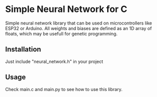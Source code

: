 # Simple Neural Network for C

Simple neural network library that can be used on microcontrollers like ESP32 or Arduino.
All weights and biases are defined as an 1D array of floats, which may be usefull for genetic programming.

## Installation

Just include "neural_network.h" in your project

## Usage

Check main.c and main.py to see how to use this library.
